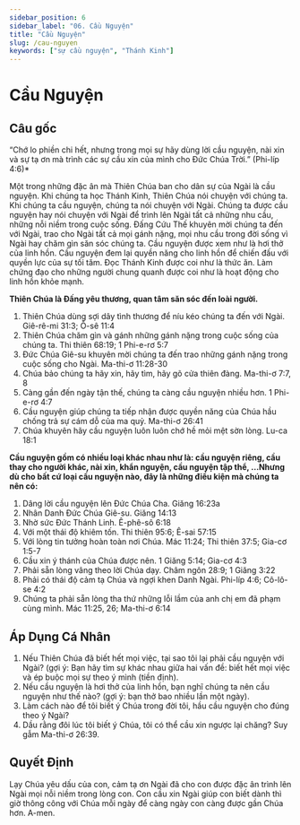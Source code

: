 ```yaml
---
sidebar_position: 6
sidebar_label: "06. Cầu Nguyện"
title: "Cầu Nguyện"
slug: /cau-nguyen
keywords: ["sự cầu nguyện", "Thánh Kinh"]
---
```


Cầu Nguyện
====

## Câu gốc

“Chớ lo phiền chi hết, nhưng trong mọi sự hãy dùng lời cầu nguyện, nài xin và sự tạ ơn mà trình các sự cầu xin của mình cho Đức Chúa Trời.” (Phi-líp 4:6)*

Một trong những đặc ân mà Thiên Chúa ban cho dân sự của Ngài là cầu nguyện. Khi chúng ta học Thánh Kinh, Thiên Chúa nói chuyện với chúng ta. Khi chúng ta cầu nguyện, chúng ta nói chuyện với Ngài. Chúng ta được cầu nguyện hay nói chuyện với Ngài để trình lên Ngài tất cả những nhu cầu, những nỗi niềm trong cuộc sống. Đấng Cứu Thế khuyên mời chúng ta đến với Ngài, trao cho Ngài tất cả mọi gánh nặng, mọi nhu cầu trong đời sống vì Ngài hay chăm gìn săn sóc chúng ta. Cầu nguyện được xem như là hơi thở của linh hồn. Cầu nguyện đem lại quyền năng cho linh hồn để chiến đấu với quyền lực của sự tối tăm. Đọc Thánh Kinh được coi như là thức ăn. Làm chứng đạo cho những người chung quanh được coi như là hoạt động cho linh hồn khỏe mạnh.

**Thiên Chúa là Đấng yêu thương, quan tâm săn sóc đến loài người.**

1. Thiên Chúa dùng sợi dây tình thương để níu kéo chúng ta đến với Ngài. Giê-rê-mi 31:3; Ô-sê 11:4
2. Thiên Chúa chăm gìn và gánh những gánh nặng trong cuộc sống của chúng ta. Thi thiên 68:19; 1 Phi-e-rơ 5:7
3. Đức Chúa Giê-su khuyên mời chúng ta đến trao những gánh nặng trong cuộc sống cho Ngài. Ma-thi-ơ 11:28-30
4. Chúa bảo chúng ta hãy xin, hãy tìm, hãy gõ cửa thiên đàng. Ma-thi-ơ 7:7, 8
5. Càng gần đến ngày tận thế, chúng ta càng cầu nguyện nhiều hơn. 1 Phi-e-rơ 4:7
6. Cầu nguyện giúp chúng ta tiếp nhận được quyền năng của Chúa hầu chống trả sự cám dỗ của ma quỷ. Ma-thi-ơ 26:41
7. Chúa khuyên hãy cầu nguyện luôn luôn chớ hề mỏi mệt sờn lòng. Lu-ca 18:1

**Cầu nguyện gồm có nhiều loại khác nhau như là: cầu nguyện riêng, cầu thay cho người khác, nài xin, khẩn nguyện, cầu nguyện tập thể, …Nhưng dù cho bất cứ loại cầu nguyện nào, đây là những điều kiện mà chúng ta nên có:**

1. Dâng lời cầu nguyện lên Đức Chúa Cha. Giăng 16:23a
2. Nhân Danh Đức Chúa Giê-su. Giăng 14:13
3. Nhờ sức Đức Thánh Linh. Ê-phê-sô 6:18
4. Với một thái độ khiêm tốn. Thi thiên 95:6; Ê-sai 57:15
5. Với lòng tin tưởng hoàn toàn nơi Chúa. Mác 11:24; Thi thiên 37:5; Gia-cơ 1:5-7
6. Cầu xin ý thánh của Chúa được nên. 1 Giăng 5:14; Gia-cơ 4:3
7. Phải sẵn lòng vâng theo lời Chúa dạy. Châm ngôn 28:9; 1 Giăng 3:22
8. Phải có thái độ cảm tạ Chúa và ngợi khen Danh Ngài. Phi-líp 4:6; Cô-lô-se 4:2
9. Chúng ta phải sẵn lòng tha thứ những lỗi lầm của anh chị em đã phạm cùng mình. Mác 11:25, 26; Ma-thi-ơ 6:14

## Áp Dụng Cá Nhân

1. Nếu Thiên Chúa đã biết hết mọi việc, tại sao tôi lại phải cầu nguyện với Ngài? (gợi ý: Bạn hãy tìm sự khác nhau giữa hai vấn đề: biết hết mọi việc và ép buộc mọi sự theo ý mình (tiền định).
2. Nếu cầu nguyện là hơi thở của linh hồn, bạn nghĩ chúng ta nên cầu nguyện như thế nào? (gợi ý: bạn thở bao nhiều lần một ngày).
3. Làm cách nào để tôi biết ý Chúa trong đời tôi, hầu cầu nguyện cho đúng theo ý Ngài?
4. Dầu rằng đôi lúc tôi biết ý Chúa, tôi có thể cầu xin ngược lại chăng? Suy gẫm Ma-thi-ơ 26:39.

## Quyết Định

Lạy Chúa yêu dấu của con, cảm tạ ơn Ngài đã cho con được đặc ân trình lên Ngài mọi nỗi niềm trong lòng con. Con cầu xin Ngài giúp con biết dành thì giờ thông công với Chúa mỗi ngày để càng ngày con càng được gần Chúa hơn. A-men.
